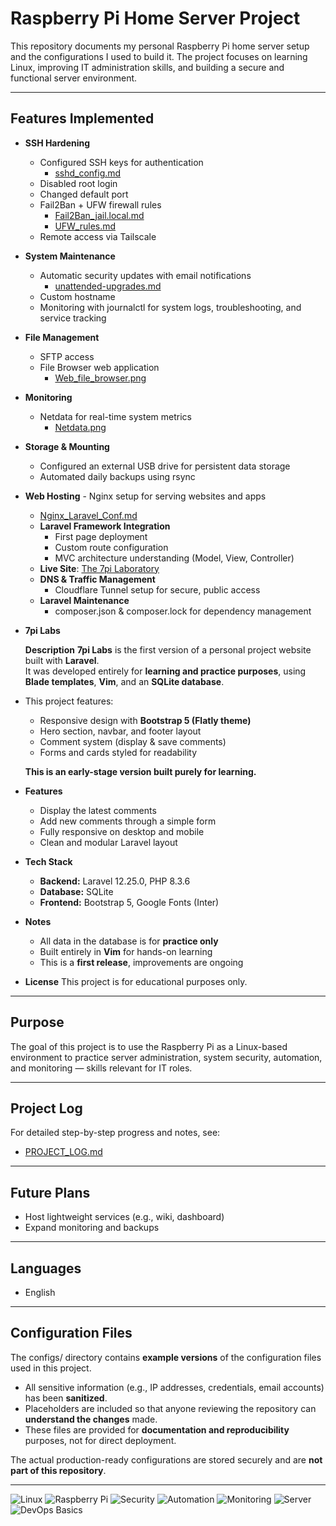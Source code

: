 # Raspberry Pi Home Server Project

This repository documents my personal Raspberry Pi home server setup and the configurations I used to build it. 
The project focuses on learning Linux, improving IT administration skills, and building a secure and functional server environment.

---

## Features Implemented
- **SSH Hardening**  
  - Configured SSH keys for authentication
    - [sshd_config.md](Configs/sshd_config.md)
  - Disabled root login  
  - Changed default port  
  - Fail2Ban + UFW firewall rules
    - [Fail2Ban_jail.local.md](Configs/Fail2Ban_jail.local.md)
    - [UFW_rules.md](Configs/UFW_rules.md)
  - Remote access via Tailscale  

- **System Maintenance**  
  - Automatic security updates with email notifications
    - [unattended-upgrades.md](Configs/unattended-upgrades.md)
  - Custom hostname  
  - Monitoring with journalctl for system logs, troubleshooting, and service tracking


- **File Management**  
  - SFTP access  
  - File Browser web application
      - [Web_file_browser.png](Assets/Web_file_browser.png)

- **Monitoring**  
  - Netdata for real-time system metrics
     - [Netdata.png](Assets/Netdata.png)

- **Storage & Mounting**
  - Configured an external USB drive for persistent data storage
  - Automated daily backups using rsync  
    
    


- **Web Hosting** - Nginx setup for serving websites and apps
  - [Nginx_Laravel_Conf.md](Configs/Nginx_Laravel_Conf.md)
  - **Laravel Framework Integration**
    - First page deployment
    - Custom route configuration
    - MVC architecture understanding (Model, View, Controller)
  - **Live Site**: 
	 		 [The 7pi Laboratory](http://7pi-labs.tech)
  - **DNS & Traffic Management**
    - Cloudflare Tunnel setup for secure, public access
  - **Laravel Maintenance**
    - composer.json & composer.lock for dependency management


- **7pi Labs**

	**Description**
	**7pi Labs** is the first version of a personal project website built with **Laravel**.  
	It was developed entirely for **learning and practice purposes**, using **Blade templates**, **Vim**, and an **SQLite database**.  

- This project features:  
	- Responsive design with **Bootstrap 5 (Flatly theme)**  
	- Hero section, navbar, and footer layout  
	- Comment system (display & save comments)  
	- Forms and cards styled for readability  

 	**This is an early-stage version built purely for learning.**

- **Features**
	- Display the latest comments  
	- Add new comments through a simple form  
	- Fully responsive on desktop and mobile  
	- Clean and modular Laravel layout  

- **Tech Stack**
	- **Backend:** Laravel 12.25.0, PHP 8.3.6  
	- **Database:** SQLite  
	- **Frontend:** Bootstrap 5, Google Fonts (Inter)  

- **Notes**
	- All data in the database is for **practice only**  
	- Built entirely in **Vim** for hands-on learning  
	- This is a **first release**, improvements are ongoing  

- **License**
	This project is for educational purposes only.




---

## Purpose
The goal of this project is to use the Raspberry Pi as a Linux-based environment to practice server administration, system security, automation, and monitoring — skills relevant for IT roles.

---

## Project Log
For detailed step-by-step progress and notes, see:  
- [PROJECT_LOG.md](./PROJECT_LOG.md)

---


## Future Plans
- Host lightweight services (e.g., wiki, dashboard)  
- Expand monitoring and backups  

---

## Languages
-  English

---

## Configuration Files

The configs/ directory contains **example versions** of the configuration files used in this project.  

- All sensitive information (e.g., IP addresses, credentials, email accounts) has been **sanitized**.  
- Placeholders are included so that anyone reviewing the repository can **understand the changes** made.  
- These files are provided for **documentation and reproducibility** purposes, not for direct deployment.  

The actual production-ready configurations are stored securely and are **not part of this repository**.

---

![Linux](https://img.shields.io/badge/OS-Linux-blue?logo=linux&logoColor=white)
![Raspberry Pi](https://img.shields.io/badge/Hardware-Raspberry%20Pi-red?logo=raspberrypi&logoColor=white)
![Security](https://img.shields.io/badge/Focus-Security-green?logo=datadog&logoColor=white)
![Automation](https://img.shields.io/badge/Focus-Automation-yellow?logo=gnubash&logoColor=white)
![Monitoring](https://img.shields.io/badge/Focus-Monitoring-orange?logo=prometheus&logoColor=white)
![Server](https://img.shields.io/badge/Role-Server-grey?logo=serverfault&logoColor=white)
![DevOps Basics](https://img.shields.io/badge/Path-DevOps%20Basics-blueviolet?logo=githubactions&logoColor=white)




